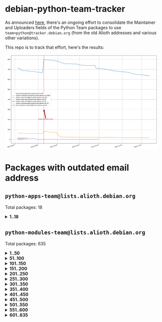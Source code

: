 # debian-python-team-tracker



As announced [here](https://lists.debian.org/debian-python/2021/08/msg00006.html), there's an ongoing effort to consolidate the Maintainer and Uploaders fields of the Python Team packages to use `team+python@tracker.debian.org` (from the old Alioth addresses and various other variations).



This repo is to track that effort, here's the results:



![Python team emails](images/python_team_emails.svg)


# Packages with outdated email address

## `python-apps-team@lists.alioth.debian.org`
Total packages: 18
<details>
<summary><b>1..18</b></summary>


| # | Package | Version |
| --- | --- | --- |
| 1 | [ctop](https://tracker.debian.org/ctop) | 1.0.0-2.1 |
| 2 | [cython](https://tracker.debian.org/cython) | 0.29.14-1 |
| 3 | [db2twitter](https://tracker.debian.org/db2twitter) | 0.6-1.1 |
| 4 | [dodgy](https://tracker.debian.org/dodgy) | 0.1.9-3 |
| 5 | [etm](https://tracker.debian.org/etm) | 3.2.30-1.1 |
| 6 | [firmware-microbit-micropython](https://tracker.debian.org/firmware-microbit-micropython) | 1.0.1-2 |
| 7 | [freealchemist](https://tracker.debian.org/freealchemist) | 0.5-1.1 |
| 8 | [kanboard-cli](https://tracker.debian.org/kanboard-cli) | 0.0.2-1.1 |
| 9 | [lightyears](https://tracker.debian.org/lightyears) | 1.4-2 |
| 10 | [muttdown](https://tracker.debian.org/muttdown) | 0.3.4-1 |
| 11 | [pelican](https://tracker.debian.org/pelican) | 4.0.1+dfsg-1.1 |
| 12 | [pipenv](https://tracker.debian.org/pipenv) | 11.9.0-1.1 |
| 13 | [prospector](https://tracker.debian.org/prospector) | 1.1.7-2 |
| 14 | [pybik](https://tracker.debian.org/pybik) | 3.0-3.1 |
| 15 | [retweet](https://tracker.debian.org/retweet) | 0.10-1.1 |
| 16 | [sen](https://tracker.debian.org/sen) | 0.6.1-0.1 |
| 17 | [sinntp](https://tracker.debian.org/sinntp) | 1.6-1.2 |
| 18 | [smem](https://tracker.debian.org/smem) | 1.5-1.1 |
</details>

## `python-modules-team@lists.alioth.debian.org`
Total packages: 635
<details>
<summary><b>1..50</b></summary>


| # | Package | Version |
| --- | --- | --- |
| 1 | [anorack](https://tracker.debian.org/anorack) | 0.2.7-1 |
| 2 | [anosql](https://tracker.debian.org/anosql) | 1.0.1-1 |
| 3 | [appdirs](https://tracker.debian.org/appdirs) | 1.4.4-1 |
| 4 | [asn1crypto](https://tracker.debian.org/asn1crypto) | 1.4.0-1 |
| 5 | [astral](https://tracker.debian.org/astral) | 1.6.1-2 |
| 6 | [authres](https://tracker.debian.org/authres) | 1.2.0-2 |
| 7 | [automat](https://tracker.debian.org/automat) | 20.2.0-1 |
| 8 | [azure-cosmos-table-python](https://tracker.debian.org/azure-cosmos-table-python) | 1.0.5+git20191025-5 |
| 9 | [bdist-nsi](https://tracker.debian.org/bdist-nsi) | 0.1.5-2 |
| 10 | [behave](https://tracker.debian.org/behave) | 1.2.6-3 |
| 11 | [bernhard](https://tracker.debian.org/bernhard) | 0.2.6-2 |
| 12 | [betamax](https://tracker.debian.org/betamax) | 0.8.1-2 |
| 13 | [bibtexparser](https://tracker.debian.org/bibtexparser) | 1.1.0+ds-3 |
| 14 | [binaryornot](https://tracker.debian.org/binaryornot) | 0.4.4+dfsg-4 |
| 15 | [bitstruct](https://tracker.debian.org/bitstruct) | 8.9.0-1 |
| 16 | [case](https://tracker.debian.org/case) | 1.5.3+dfsg-3 |
| 17 | [celery-batches](https://tracker.debian.org/celery-batches) | 0.2-2 |
| 18 | [celery-haystack](https://tracker.debian.org/celery-haystack) | 0.10-4 |
| 19 | [cerealizer](https://tracker.debian.org/cerealizer) | 0.8.1-3 |
| 20 | [chardet](https://tracker.debian.org/chardet) | 4.0.0-1 |
| 21 | [chargebee-python](https://tracker.debian.org/chargebee-python) | 1.6.6-1 |
| 22 | [chargebee2-python](https://tracker.debian.org/chargebee2-python) | 2.7.3-1 |
| 23 | [circuits](https://tracker.debian.org/circuits) | 3.1.0+ds1-2 |
| 24 | [codicefiscale](https://tracker.debian.org/codicefiscale) | 0.9+ds0-2 |
| 25 | [colorclass](https://tracker.debian.org/colorclass) | 2.2.0-2.1 |
| 26 | [colorspacious](https://tracker.debian.org/colorspacious) | 1.1.2-2 |
| 27 | [commonmark](https://tracker.debian.org/commonmark) | 0.9.1-3 |
| 28 | [constantly](https://tracker.debian.org/constantly) | 15.1.0-2 |
| 29 | [contextlib2](https://tracker.debian.org/contextlib2) | 0.6.0.post1-1 |
| 30 | [cookiecutter](https://tracker.debian.org/cookiecutter) | 1.7.3-1 |
| 31 | [coreapi](https://tracker.debian.org/coreapi) | 2.3.3-4 |
| 32 | [coreschema](https://tracker.debian.org/coreschema) | 0.0.4-3 |
| 33 | [cov-core](https://tracker.debian.org/cov-core) | 1.15.0-3 |
| 34 | [cppy](https://tracker.debian.org/cppy) | 1.1.0-2 |
| 35 | [cram](https://tracker.debian.org/cram) | 0.7-4 |
| 36 | [cssutils](https://tracker.debian.org/cssutils) | 1.0.2-3 |
| 37 | [d2to1](https://tracker.debian.org/d2to1) | 0.2.12-2 |
| 38 | [deap](https://tracker.debian.org/deap) | 1.3.1-2 |
| 39 | [debiancontributors](https://tracker.debian.org/debiancontributors) | 0.7.8-2 |
| 40 | [devpi-common](https://tracker.debian.org/devpi-common) | 3.2.2-1.1 |
| 41 | [django-ajax-selects](https://tracker.debian.org/django-ajax-selects) | 1.7.0-3 |
| 42 | [django-anymail](https://tracker.debian.org/django-anymail) | 7.1.0-1 |
| 43 | [django-bitfield](https://tracker.debian.org/django-bitfield) | 1.9.6-2 |
| 44 | [django-dirtyfields](https://tracker.debian.org/django-dirtyfields) | 1.3.1-2 |
| 45 | [django-downloadview](https://tracker.debian.org/django-downloadview) | 2.1.1-1 |
| 46 | [django-environ](https://tracker.debian.org/django-environ) | 0.4.4-2 |
| 47 | [django-filter](https://tracker.debian.org/django-filter) | 2.4.0-1 |
| 48 | [django-hvad](https://tracker.debian.org/django-hvad) | 1.8.0-1.1 |
| 49 | [django-impersonate](https://tracker.debian.org/django-impersonate) | 1.5-1 |
| 50 | [django-js-reverse](https://tracker.debian.org/django-js-reverse) | 0.7.3-1.1 |
</details>
<details>
<summary><b>51..100</b></summary>

| # | Package | Version |
| --- | --- | --- |
| 51 | [django-macaddress](https://tracker.debian.org/django-macaddress) | 1.5.0-2 |
| 52 | [django-markupfield](https://tracker.debian.org/django-markupfield) | 2.0.0-1 |
| 53 | [django-memoize](https://tracker.debian.org/django-memoize) | 2.2.0+dfsg-1 |
| 54 | [django-nose](https://tracker.debian.org/django-nose) | 1.4.6-2.1 |
| 55 | [django-notification](https://tracker.debian.org/django-notification) | 1.2.0-3 |
| 56 | [django-organizations](https://tracker.debian.org/django-organizations) | 1.1.2-1 |
| 57 | [django-pagination](https://tracker.debian.org/django-pagination) | 1.0.7-4 |
| 58 | [django-paintstore](https://tracker.debian.org/django-paintstore) | 0.2-4 |
| 59 | [django-picklefield](https://tracker.debian.org/django-picklefield) | 3.0.1-1 |
| 60 | [django-pipeline](https://tracker.debian.org/django-pipeline) | 1.6.14-3 |
| 61 | [django-q](https://tracker.debian.org/django-q) | 1.2.1-1 |
| 62 | [django-recurrence](https://tracker.debian.org/django-recurrence) | 1.10.3-1 |
| 63 | [django-redis-sessions](https://tracker.debian.org/django-redis-sessions) | 0.6.1-2 |
| 64 | [django-simple-redis-admin](https://tracker.debian.org/django-simple-redis-admin) | 1.4.0-2 |
| 65 | [django-stronghold](https://tracker.debian.org/django-stronghold) | 0.3.0+debian-2 |
| 66 | [django-webpack-loader](https://tracker.debian.org/django-webpack-loader) | 0.6.0-2 |
| 67 | [django-websocket-redis](https://tracker.debian.org/django-websocket-redis) | 0.4.7-2 |
| 68 | [django-wkhtmltopdf](https://tracker.debian.org/django-wkhtmltopdf) | 3.3.0-1 |
| 69 | [django-xmlrpc](https://tracker.debian.org/django-xmlrpc) | 0.1.8-2 |
| 70 | [djangorestframework-api-key](https://tracker.debian.org/djangorestframework-api-key) | 2.0.0-2 |
| 71 | [dkimpy](https://tracker.debian.org/dkimpy) | 1.0.5-1 |
| 72 | [dnsdiag](https://tracker.debian.org/dnsdiag) | 1.7.0-1 |
| 73 | [dockerpty](https://tracker.debian.org/dockerpty) | 0.4.1-2 |
| 74 | [dominate](https://tracker.debian.org/dominate) | 2.3.1-2 |
| 75 | [doublex](https://tracker.debian.org/doublex) | 1.9.2-1 |
| 76 | [drf-generators](https://tracker.debian.org/drf-generators) | 0.5.0-1 |
| 77 | [elasticsearch-curator](https://tracker.debian.org/elasticsearch-curator) | 5.8.1-1 |
| 78 | [entrypoints](https://tracker.debian.org/entrypoints) | 0.3-3 |
| 79 | [enum34](https://tracker.debian.org/enum34) | 1.1.6-4 |
| 80 | [enzyme](https://tracker.debian.org/enzyme) | 0.4.1-2 |
| 81 | [exam](https://tracker.debian.org/exam) | 0.10.5-3 |
| 82 | [factory-boy](https://tracker.debian.org/factory-boy) | 2.11.1-3 |
| 83 | [faker](https://tracker.debian.org/faker) | 0.9.3-0.1 |
| 84 | [fakesleep](https://tracker.debian.org/fakesleep) | 0.1-2 |
| 85 | [fastchunking](https://tracker.debian.org/fastchunking) | 0.0.3-2 |
| 86 | [feedgenerator](https://tracker.debian.org/feedgenerator) | 1.9-2 |
| 87 | [flake8-polyfill](https://tracker.debian.org/flake8-polyfill) | 1.0.2-2 |
| 88 | [flask-api](https://tracker.debian.org/flask-api) | 1.1+dfsg-1.1 |
| 89 | [flask-assets](https://tracker.debian.org/flask-assets) | 2.0-1 |
| 90 | [flask-babelex](https://tracker.debian.org/flask-babelex) | 0.9.4-1 |
| 91 | [flask-bcrypt](https://tracker.debian.org/flask-bcrypt) | 0.7.1-2 |
| 92 | [flask-compress](https://tracker.debian.org/flask-compress) | 1.4.0-3 |
| 93 | [flask-gravatar](https://tracker.debian.org/flask-gravatar) | 0.4.2-2 |
| 94 | [flask-htmlmin](https://tracker.debian.org/flask-htmlmin) | 1.3.2-2 |
| 95 | [flask-ldapconn](https://tracker.debian.org/flask-ldapconn) | 0.7.2-1.1 |
| 96 | [flask-limiter](https://tracker.debian.org/flask-limiter) | 1.0.1-2 |
| 97 | [flask-login](https://tracker.debian.org/flask-login) | 0.5.0-1 |
| 98 | [flask-mail](https://tracker.debian.org/flask-mail) | 0.9.1+dfsg1-1.1 |
| 99 | [flask-mongoengine](https://tracker.debian.org/flask-mongoengine) | 0.9.3-4 |
| 100 | [flask-multistatic](https://tracker.debian.org/flask-multistatic) | 1.0-2 |
</details>
<details>
<summary><b>101..150</b></summary>

| # | Package | Version |
| --- | --- | --- |
| 101 | [flask-paranoid](https://tracker.debian.org/flask-paranoid) | 0.2.0-3.1 |
| 102 | [flask-script](https://tracker.debian.org/flask-script) | 2.0.6-2 |
| 103 | [flask-silk](https://tracker.debian.org/flask-silk) | 0.2-18 |
| 104 | [flask-wtf](https://tracker.debian.org/flask-wtf) | 0.14.3-1 |
| 105 | [flufl.bounce](https://tracker.debian.org/flufl.bounce) | 3.0.1-1 |
| 106 | [flufl.enum](https://tracker.debian.org/flufl.enum) | 4.1.1-3 |
| 107 | [flufl.i18n](https://tracker.debian.org/flufl.i18n) | 3.0.1-1 |
| 108 | [flufl.lock](https://tracker.debian.org/flufl.lock) | 5.0.1-1 |
| 109 | [flufl.password](https://tracker.debian.org/flufl.password) | 1.3-3 |
| 110 | [flufl.testing](https://tracker.debian.org/flufl.testing) | 0.7-2 |
| 111 | [gerritlib](https://tracker.debian.org/gerritlib) | 0.8.0-2 |
| 112 | [gmplot](https://tracker.debian.org/gmplot) | 1.2.0-2 |
| 113 | [gtextfsm](https://tracker.debian.org/gtextfsm) | 1.1.0-2 |
| 114 | [gtts](https://tracker.debian.org/gtts) | 2.0.3-1 |
| 115 | [gtts-token](https://tracker.debian.org/gtts-token) | 1.1.3-1 |
| 116 | [guzzle-sphinx-theme](https://tracker.debian.org/guzzle-sphinx-theme) | 0.7.11-5 |
| 117 | [hachoir](https://tracker.debian.org/hachoir) | 3.1.0+dfsg-3 |
| 118 | [haproxy-log-analysis](https://tracker.debian.org/haproxy-log-analysis) | 2.0~b0-2 |
| 119 | [heapdict](https://tracker.debian.org/heapdict) | 1.0.1-1 |
| 120 | [hiro](https://tracker.debian.org/hiro) | 0.5-2 |
| 121 | [httpx](https://tracker.debian.org/httpx) | 0.16.1-1 |
| 122 | [hypothesis-auto](https://tracker.debian.org/hypothesis-auto) | 1.1.4-2 |
| 123 | [importmagic](https://tracker.debian.org/importmagic) | 0.1.7-2 |
| 124 | [inflection](https://tracker.debian.org/inflection) | 0.3.1-2 |
| 125 | [isodate](https://tracker.debian.org/isodate) | 0.6.0-2 |
| 126 | [itypes](https://tracker.debian.org/itypes) | 1.1.0-4 |
| 127 | [jaraco.itertools](https://tracker.debian.org/jaraco.itertools) | 2.0.1-4 |
| 128 | [javaproperties](https://tracker.debian.org/javaproperties) | 0.7.0-1 |
| 129 | [jinja2-time](https://tracker.debian.org/jinja2-time) | 0.2.0-2 |
| 130 | [jpylyzer](https://tracker.debian.org/jpylyzer) | 2.0.0-3 |
| 131 | [json-tricks](https://tracker.debian.org/json-tricks) | 3.11.0-2 |
| 132 | [jsonhyperschema-codec](https://tracker.debian.org/jsonhyperschema-codec) | 1.0.3-2 |
| 133 | [junos-eznc](https://tracker.debian.org/junos-eznc) | 2.1.7-3 |
| 134 | [jupyter-sphinx-theme](https://tracker.debian.org/jupyter-sphinx-theme) | 0.0.6+ds1-10 |
| 135 | [kitchen](https://tracker.debian.org/kitchen) | 1.2.6-2 |
| 136 | [kivy](https://tracker.debian.org/kivy) | 1.11.0-2 |
| 137 | [lazr.delegates](https://tracker.debian.org/lazr.delegates) | 2.0.3-2 |
| 138 | [lazr.smtptest](https://tracker.debian.org/lazr.smtptest) | 2.0.3-2 |
| 139 | [lexicon](https://tracker.debian.org/lexicon) | 3.3.17-1 |
| 140 | [libthumbor](https://tracker.debian.org/libthumbor) | 1.3.3-2 |
| 141 | [logilab-constraint](https://tracker.debian.org/logilab-constraint) | 0.6.0-2 |
| 142 | [mako](https://tracker.debian.org/mako) | 1.1.3+ds1-2 |
| 143 | [manuel](https://tracker.debian.org/manuel) | 1.10.1-2 |
| 144 | [markupsafe](https://tracker.debian.org/markupsafe) | 1.1.1-1 |
| 145 | [mercurial-extension-utils](https://tracker.debian.org/mercurial-extension-utils) | 1.5.1-1 |
| 146 | [mercurial-extension-utils](https://tracker.debian.org/mercurial-extension-utils) | 1.5.1-3 |
| 147 | [mercurial-keyring](https://tracker.debian.org/mercurial-keyring) | 1.3.1-3 |
| 148 | [microsoft-authentication-extensions-for-python](https://tracker.debian.org/microsoft-authentication-extensions-for-python) | 0.3.0-1 |
| 149 | [milksnake](https://tracker.debian.org/milksnake) | 0.1.5-1 |
| 150 | [mimerender](https://tracker.debian.org/mimerender) | 0.6.0-2 |
</details>
<details>
<summary><b>151..200</b></summary>

| # | Package | Version |
| --- | --- | --- |
| 151 | [mmllib](https://tracker.debian.org/mmllib) | 0.3.0.post1-2 |
| 152 | [mockldap](https://tracker.debian.org/mockldap) | 0.3.0-4 |
| 153 | [modernize](https://tracker.debian.org/modernize) | 0.7-2 |
| 154 | [moksha.common](https://tracker.debian.org/moksha.common) | 1.2.5-4 |
| 155 | [mrtparse](https://tracker.debian.org/mrtparse) | 1.6-2 |
| 156 | [musicbrainzngs](https://tracker.debian.org/musicbrainzngs) | 0.7.1-2 |
| 157 | [mutagen](https://tracker.debian.org/mutagen) | 1.45.1-2 |
| 158 | [mwic](https://tracker.debian.org/mwic) | 0.7.8-1 |
| 159 | [mysql-connector-python](https://tracker.debian.org/mysql-connector-python) | 8.0.15-2 |
| 160 | [nb2plots](https://tracker.debian.org/nb2plots) | 0.6-2 |
| 161 | [netmiko](https://tracker.debian.org/netmiko) | 2.4.2-1 |
| 162 | [networkx](https://tracker.debian.org/networkx) | 2.5+ds-2 |
| 163 | [nose](https://tracker.debian.org/nose) | 1.3.7-6 |
| 164 | [nose2](https://tracker.debian.org/nose2) | 0.9.2-1 |
| 165 | [nose2-cov](https://tracker.debian.org/nose2-cov) | 1.0a4-3 |
| 166 | [ntplib](https://tracker.debian.org/ntplib) | 0.3.3-2 |
| 167 | [numpy-stl](https://tracker.debian.org/numpy-stl) | 2.9.0-1 |
| 168 | [numpydoc](https://tracker.debian.org/numpydoc) | 1.1.0-3 |
| 169 | [obsub](https://tracker.debian.org/obsub) | 0.2-4 |
| 170 | [okasha](https://tracker.debian.org/okasha) | 0.2.4-4 |
| 171 | [overpass](https://tracker.debian.org/overpass) | 0.7-1 |
| 172 | [pastescript](https://tracker.debian.org/pastescript) | 2.0.2-4 |
| 173 | [pcapy](https://tracker.debian.org/pcapy) | 0.11.4-2 |
| 174 | [pdfkit](https://tracker.debian.org/pdfkit) | 0.6.1-2 |
| 175 | [pep8](https://tracker.debian.org/pep8) | 1.7.1-9 |
| 176 | [pep8-naming](https://tracker.debian.org/pep8-naming) | 0.10.0-1 |
| 177 | [pg8000](https://tracker.debian.org/pg8000) | 1.10.6-2 |
| 178 | [pidcat](https://tracker.debian.org/pidcat) | 2.1.0-4 |
| 179 | [pilkit](https://tracker.debian.org/pilkit) | 2.0-3 |
| 180 | [plastex](https://tracker.debian.org/plastex) | 2.1-2 |
| 181 | [ply](https://tracker.debian.org/ply) | 3.11-4 |
| 182 | [portio](https://tracker.debian.org/portio) | 0.5-4 |
| 183 | [postgresfixture](https://tracker.debian.org/postgresfixture) | 0.4.2-1 |
| 184 | [power](https://tracker.debian.org/power) | 1.4+dfsg-4 |
| 185 | [pprintpp](https://tracker.debian.org/pprintpp) | 0.4.0-2 |
| 186 | [preggy](https://tracker.debian.org/preggy) | 1.4.4-1 |
| 187 | [prettytable](https://tracker.debian.org/prettytable) | 0.7.2-5 |
| 188 | [proxmoxer](https://tracker.debian.org/proxmoxer) | 1.0.3-2 |
| 189 | [ptable](https://tracker.debian.org/ptable) | 0.9.2-2 |
| 190 | [py-macaroon-bakery](https://tracker.debian.org/py-macaroon-bakery) | 1.3.1-1 |
| 191 | [py-radix](https://tracker.debian.org/py-radix) | 0.10.0-3 |
| 192 | [py3dns](https://tracker.debian.org/py3dns) | 3.2.1-1 |
| 193 | [pyasn1](https://tracker.debian.org/pyasn1) | 0.4.8-1 |
| 194 | [pybindgen](https://tracker.debian.org/pybindgen) | 0.20.0+dfsg1-2 |
| 195 | [pycairo](https://tracker.debian.org/pycairo) | 1.16.2-3 |
| 196 | [pycairo](https://tracker.debian.org/pycairo) | 1.16.2-4 |
| 197 | [pycallgraph](https://tracker.debian.org/pycallgraph) | 1.1.3-1.2 |
| 198 | [pycifrw](https://tracker.debian.org/pycifrw) | 4.4-2 |
| 199 | [pyclamd](https://tracker.debian.org/pyclamd) | 0.4.0-2 |
| 200 | [pycodestyle](https://tracker.debian.org/pycodestyle) | 2.6.0-1 |
</details>
<details>
<summary><b>201..250</b></summary>

| # | Package | Version |
| --- | --- | --- |
| 201 | [pycparser](https://tracker.debian.org/pycparser) | 2.20-3 |
| 202 | [pycxx](https://tracker.debian.org/pycxx) | 7.1.4-0.2 |
| 203 | [pydbus](https://tracker.debian.org/pydbus) | 0.6.0-4 |
| 204 | [pydenticon](https://tracker.debian.org/pydenticon) | 0.3.1-2 |
| 205 | [pydispatcher](https://tracker.debian.org/pydispatcher) | 2.0.5-2 |
| 206 | [pydle](https://tracker.debian.org/pydle) | 0.9.4-2 |
| 207 | [pyeapi](https://tracker.debian.org/pyeapi) | 0.8.1-2 |
| 208 | [pyee](https://tracker.debian.org/pyee) | 7.0.2-1 |
| 209 | [pyenchant](https://tracker.debian.org/pyenchant) | 3.2.0-1 |
| 210 | [pyfg](https://tracker.debian.org/pyfg) | 0.50-2 |
| 211 | [pyfiglet](https://tracker.debian.org/pyfiglet) | 0.8.0+dfsg-1 |
| 212 | [pyfribidi](https://tracker.debian.org/pyfribidi) | 0.12.0+repack-7 |
| 213 | [pygame](https://tracker.debian.org/pygame) | 1.9.6+dfsg-2 |
| 214 | [pygeoif](https://tracker.debian.org/pygeoif) | 0.7-2 |
| 215 | [pygments](https://tracker.debian.org/pygments) | 2.3.1+dfsg-3 |
| 216 | [pygtail](https://tracker.debian.org/pygtail) | 0.6.1-2 |
| 217 | [pygtkspellcheck](https://tracker.debian.org/pygtkspellcheck) | 4.0.5-2 |
| 218 | [pyhamcrest](https://tracker.debian.org/pyhamcrest) | 1.9.0-3 |
| 219 | [pyinotify](https://tracker.debian.org/pyinotify) | 0.9.6-1.3 |
| 220 | [pyiosxr](https://tracker.debian.org/pyiosxr) | 0.52-1.1 |
| 221 | [pyjavaproperties](https://tracker.debian.org/pyjavaproperties) | 0.7-2 |
| 222 | [pyjokes](https://tracker.debian.org/pyjokes) | 0.5.0-3 |
| 223 | [pykcs11](https://tracker.debian.org/pykcs11) | 1.5.10-1 |
| 224 | [pylama](https://tracker.debian.org/pylama) | 7.4.3-3 |
| 225 | [pylibmc](https://tracker.debian.org/pylibmc) | 1.5.2-3 |
| 226 | [pylint-celery](https://tracker.debian.org/pylint-celery) | 0.3-5 |
| 227 | [pylint-common](https://tracker.debian.org/pylint-common) | 0.2.5-4 |
| 228 | [pylint-django](https://tracker.debian.org/pylint-django) | 2.0.13-1 |
| 229 | [pylint-flask](https://tracker.debian.org/pylint-flask) | 0.5-4 |
| 230 | [pylint-plugin-utils](https://tracker.debian.org/pylint-plugin-utils) | 0.6-1 |
| 231 | [pymacs](https://tracker.debian.org/pymacs) | 0.25-3 |
| 232 | [pymilter](https://tracker.debian.org/pymilter) | 1.0.4-2 |
| 233 | [pymodbus](https://tracker.debian.org/pymodbus) | 2.1.0+dfsg-2 |
| 234 | [pymssql](https://tracker.debian.org/pymssql) | 2.1.4+dfsg-3 |
| 235 | [pynag](https://tracker.debian.org/pynag) | 1.1.2+dfsg-2 |
| 236 | [pynliner](https://tracker.debian.org/pynliner) | 0.8.0-2 |
| 237 | [pyopengl](https://tracker.debian.org/pyopengl) | 3.1.5+dfsg-1 |
| 238 | [pyparsing](https://tracker.debian.org/pyparsing) | 2.4.7-1 |
| 239 | [pyphen](https://tracker.debian.org/pyphen) | 0.9.5-3 |
| 240 | [pyprind](https://tracker.debian.org/pyprind) | 2.11.2-2 |
| 241 | [pyquery](https://tracker.debian.org/pyquery) | 1.2.9-4 |
| 242 | [pyrad](https://tracker.debian.org/pyrad) | 2.1-2 |
| 243 | [pyrsistent](https://tracker.debian.org/pyrsistent) | 0.15.5-1 |
| 244 | [pysimplesoap](https://tracker.debian.org/pysimplesoap) | 1.16.2-3 |
| 245 | [pysmi](https://tracker.debian.org/pysmi) | 0.3.2-2 |
| 246 | [pysodium](https://tracker.debian.org/pysodium) | 0.7.0-2 |
| 247 | [pyspf](https://tracker.debian.org/pyspf) | 2.0.14-2 |
| 248 | [pysrt](https://tracker.debian.org/pysrt) | 1.0.1-2 |
| 249 | [pyssim](https://tracker.debian.org/pyssim) | 0.2-2 |
| 250 | [pytaglib](https://tracker.debian.org/pytaglib) | 0.3.6+dfsg-2 |
</details>
<details>
<summary><b>251..300</b></summary>

| # | Package | Version |
| --- | --- | --- |
| 251 | [pytds](https://tracker.debian.org/pytds) | 1.10.0-1 |
| 252 | [pytest-arraydiff](https://tracker.debian.org/pytest-arraydiff) | 0.3-1 |
| 253 | [pytest-bdd](https://tracker.debian.org/pytest-bdd) | 3.2.1-1 |
| 254 | [pytest-cookies](https://tracker.debian.org/pytest-cookies) | 0.4.0-1 |
| 255 | [pytest-django](https://tracker.debian.org/pytest-django) | 3.5.1-1 |
| 256 | [pytest-expect](https://tracker.debian.org/pytest-expect) | 1.1.0-2 |
| 257 | [pytest-forked](https://tracker.debian.org/pytest-forked) | 1.3.0-1 |
| 258 | [pytest-httpbin](https://tracker.debian.org/pytest-httpbin) | 1.0.0-2 |
| 259 | [pytest-instafail](https://tracker.debian.org/pytest-instafail) | 0.4.2-1 |
| 260 | [pytest-remotedata](https://tracker.debian.org/pytest-remotedata) | 0.3.2-1 |
| 261 | [pytest-runner](https://tracker.debian.org/pytest-runner) | 2.11.1-1.2 |
| 262 | [pytest-sugar](https://tracker.debian.org/pytest-sugar) | 0.9.4-1 |
| 263 | [pytest-tornado](https://tracker.debian.org/pytest-tornado) | 0.8.1-1 |
| 264 | [pytest-vcr](https://tracker.debian.org/pytest-vcr) | 1.0.2-2 |
| 265 | [python-activipy](https://tracker.debian.org/python-activipy) | 0.1-7 |
| 266 | [python-adal](https://tracker.debian.org/python-adal) | 1.2.2-1 |
| 267 | [python-agate-excel](https://tracker.debian.org/python-agate-excel) | 0.2.3-1 |
| 268 | [python-aiohttp-security](https://tracker.debian.org/python-aiohttp-security) | 0.4.0-2 |
| 269 | [python-aiohttp-session](https://tracker.debian.org/python-aiohttp-session) | 2.9.0-2 |
| 270 | [python-aioinflux](https://tracker.debian.org/python-aioinflux) | 0.9.0-2 |
| 271 | [python-aiomeasures](https://tracker.debian.org/python-aiomeasures) | 0.5.14-3 |
| 272 | [python-amqplib](https://tracker.debian.org/python-amqplib) | 1.0.2-2 |
| 273 | [python-apptools](https://tracker.debian.org/python-apptools) | 4.5.0-1.1 |
| 274 | [python-aptly](https://tracker.debian.org/python-aptly) | 0.12.10-2 |
| 275 | [python-args](https://tracker.debian.org/python-args) | 0.1.0-3 |
| 276 | [python-arpy](https://tracker.debian.org/python-arpy) | 1.1.1-4 |
| 277 | [python-astor](https://tracker.debian.org/python-astor) | 0.8.1-1 |
| 278 | [python-async-timeout](https://tracker.debian.org/python-async-timeout) | 3.0.1-1.1 |
| 279 | [python-base58](https://tracker.debian.org/python-base58) | 1.0.3-1.1 |
| 280 | [python-bcdoc](https://tracker.debian.org/python-bcdoc) | 0.16.0-2 |
| 281 | [python-bioblend](https://tracker.debian.org/python-bioblend) | 0.7.0-3 |
| 282 | [python-bitbucket-api](https://tracker.debian.org/python-bitbucket-api) | 0.5.0-3 |
| 283 | [python-box](https://tracker.debian.org/python-box) | 3.4.6-2 |
| 284 | [python-btrees](https://tracker.debian.org/python-btrees) | 4.3.1-2 |
| 285 | [python-cachecontrol](https://tracker.debian.org/python-cachecontrol) | 0.12.6-1 |
| 286 | [python-can](https://tracker.debian.org/python-can) | 3.3.2.final~github-2 |
| 287 | [python-cement](https://tracker.debian.org/python-cement) | 2.10.0-2 |
| 288 | [python-cerberus](https://tracker.debian.org/python-cerberus) | 1.3.2-1 |
| 289 | [python-click-log](https://tracker.debian.org/python-click-log) | 0.2.1-2 |
| 290 | [python-click-threading](https://tracker.debian.org/python-click-threading) | 0.4.4-2 |
| 291 | [python-clint](https://tracker.debian.org/python-clint) | 0.5.1-3 |
| 292 | [python-cluster](https://tracker.debian.org/python-cluster) | 1.3.3-3 |
| 293 | [python-cmarkgfm](https://tracker.debian.org/python-cmarkgfm) | 0.4.2-1 |
| 294 | [python-coloredlogs](https://tracker.debian.org/python-coloredlogs) | 7.3-2 |
| 295 | [python-colour](https://tracker.debian.org/python-colour) | 0.1.5-2 |
| 296 | [python-commentjson](https://tracker.debian.org/python-commentjson) | 0.8.3-2 |
| 297 | [python-consul](https://tracker.debian.org/python-consul) | 0.7.1-1.1 |
| 298 | [python-cookies](https://tracker.debian.org/python-cookies) | 2.2.1-3 |
| 299 | [python-cpuinfo](https://tracker.debian.org/python-cpuinfo) | 5.0.0-2 |
| 300 | [python-crcmod](https://tracker.debian.org/python-crcmod) | 1.7+dfsg-2 |
</details>
<details>
<summary><b>301..350</b></summary>

| # | Package | Version |
| --- | --- | --- |
| 301 | [python-cs](https://tracker.debian.org/python-cs) | 2.7.1-1 |
| 302 | [python-cssselect2](https://tracker.debian.org/python-cssselect2) | 0.3.0-1 |
| 303 | [python-dbfread](https://tracker.debian.org/python-dbfread) | 2.0.7-3 |
| 304 | [python-decorator](https://tracker.debian.org/python-decorator) | 4.4.2-2 |
| 305 | [python-demjson](https://tracker.debian.org/python-demjson) | 2.2.4-5 |
| 306 | [python-diaspy](https://tracker.debian.org/python-diaspy) | 0.6.0-2 |
| 307 | [python-dict2xml](https://tracker.debian.org/python-dict2xml) | 1.7.0-1 |
| 308 | [python-dictobj](https://tracker.debian.org/python-dictobj) | 0.4-4 |
| 309 | [python-distro](https://tracker.debian.org/python-distro) | 1.5.0-1 |
| 310 | [python-distutils-extra](https://tracker.debian.org/python-distutils-extra) | 2.45 |
| 311 | [python-django-casclient](https://tracker.debian.org/python-django-casclient) | 1.5.3-1 |
| 312 | [python-django-dbconn-retry](https://tracker.debian.org/python-django-dbconn-retry) | 0.1.5-1.1 |
| 313 | [python-django-etcd-settings](https://tracker.debian.org/python-django-etcd-settings) | 0.1.13+dfsg-3 |
| 314 | [python-django-gravatar2](https://tracker.debian.org/python-django-gravatar2) | 1.4.4-2 |
| 315 | [python-django-jsonfield](https://tracker.debian.org/python-django-jsonfield) | 1.4.0-2 |
| 316 | [python-django-push-notifications](https://tracker.debian.org/python-django-push-notifications) | 1.4.1-1 |
| 317 | [python-django-simple-history](https://tracker.debian.org/python-django-simple-history) | 2.7.0-1.1 |
| 318 | [python-django-split-settings](https://tracker.debian.org/python-django-split-settings) | 0.3.0-2 |
| 319 | [python-dnslib](https://tracker.debian.org/python-dnslib) | 0.9.14-1 |
| 320 | [python-docutils](https://tracker.debian.org/python-docutils) | 0.16+dfsg-2 |
| 321 | [python-doubleratchet](https://tracker.debian.org/python-doubleratchet) | 0.6.0-2 |
| 322 | [python-dpkt](https://tracker.debian.org/python-dpkt) | 1.9.2-2 |
| 323 | [python-easywebdav](https://tracker.debian.org/python-easywebdav) | 1.2.0-8 |
| 324 | [python-enable](https://tracker.debian.org/python-enable) | 4.8.1-1 |
| 325 | [python-envisage](https://tracker.debian.org/python-envisage) | 4.9.0-2.1 |
| 326 | [python-envparse](https://tracker.debian.org/python-envparse) | 0.2.0-2 |
| 327 | [python-envs](https://tracker.debian.org/python-envs) | 1.2.6-1.1 |
| 328 | [python-epc](https://tracker.debian.org/python-epc) | 0.0.5-3 |
| 329 | [python-etcd](https://tracker.debian.org/python-etcd) | 0.4.5-2 |
| 330 | [python-ethtool](https://tracker.debian.org/python-ethtool) | 0.14-3 |
| 331 | [python-ewmh](https://tracker.debian.org/python-ewmh) | 0.1.6-2 |
| 332 | [python-exchangelib](https://tracker.debian.org/python-exchangelib) | 3.2.0-1 |
| 333 | [python-exotel](https://tracker.debian.org/python-exotel) | 0.1.5-2 |
| 334 | [python-fastimport](https://tracker.debian.org/python-fastimport) | 0.9.8-5 |
| 335 | [python-feather-format](https://tracker.debian.org/python-feather-format) | 0.3.1+dfsg1-4 |
| 336 | [python-flaky](https://tracker.debian.org/python-flaky) | 3.7.0-1 |
| 337 | [python-flask-jwt-extended](https://tracker.debian.org/python-flask-jwt-extended) | 3.24.1-2 |
| 338 | [python-flask-marshmallow](https://tracker.debian.org/python-flask-marshmallow) | 0.10.1-4 |
| 339 | [python-flask-seeder](https://tracker.debian.org/python-flask-seeder) | 0.1~a2-2 |
| 340 | [python-ftputil](https://tracker.debian.org/python-ftputil) | 3.4-3 |
| 341 | [python-genty](https://tracker.debian.org/python-genty) | 1.3.2-1 |
| 342 | [python-geoip](https://tracker.debian.org/python-geoip) | 1.3.2-3 |
| 343 | [python-geoip2](https://tracker.debian.org/python-geoip2) | 2.9.0+dfsg1-2 |
| 344 | [python-getdns](https://tracker.debian.org/python-getdns) | 1.0.0~b1-2 |
| 345 | [python-gflags](https://tracker.debian.org/python-gflags) | 1.5.1-7 |
| 346 | [python-glob2](https://tracker.debian.org/python-glob2) | 0.5-3 |
| 347 | [python-gntp](https://tracker.debian.org/python-gntp) | 1.0.3-2 |
| 348 | [python-guizero](https://tracker.debian.org/python-guizero) | 1.1.0+dfsg1-2 |
| 349 | [python-hashids](https://tracker.debian.org/python-hashids) | 1.3.1-1 |
| 350 | [python-hidapi](https://tracker.debian.org/python-hidapi) | 0.9.0.post3-2 |
</details>
<details>
<summary><b>351..400</b></summary>

| # | Package | Version |
| --- | --- | --- |
| 351 | [python-hiredis](https://tracker.debian.org/python-hiredis) | 1.0.1-1 |
| 352 | [python-hpilo](https://tracker.debian.org/python-hpilo) | 4.3-3 |
| 353 | [python-html2text](https://tracker.debian.org/python-html2text) | 2020.1.16-1 |
| 354 | [python-http-parser](https://tracker.debian.org/python-http-parser) | 0.9.0-1 |
| 355 | [python-httptools](https://tracker.debian.org/python-httptools) | 0.1.1-1 |
| 356 | [python-icalendar](https://tracker.debian.org/python-icalendar) | 4.0.3-4 |
| 357 | [python-idna](https://tracker.debian.org/python-idna) | 2.10-1 |
| 358 | [python-iniparse](https://tracker.debian.org/python-iniparse) | 0.4-3 |
| 359 | [python-ipaddr](https://tracker.debian.org/python-ipaddr) | 2.2.0-4 |
| 360 | [python-ipaddress](https://tracker.debian.org/python-ipaddress) | 1.0.23-1 |
| 361 | [python-ipfix](https://tracker.debian.org/python-ipfix) | 0.9.7-2 |
| 362 | [python-irodsclient](https://tracker.debian.org/python-irodsclient) | 0.8.1-2 |
| 363 | [python-isc-dhcp-leases](https://tracker.debian.org/python-isc-dhcp-leases) | 0.9.1-2 |
| 364 | [python-iso3166](https://tracker.debian.org/python-iso3166) | 0.8.git20170319-2 |
| 365 | [python-isoweek](https://tracker.debian.org/python-isoweek) | 1.3.3-3 |
| 366 | [python-jmespath](https://tracker.debian.org/python-jmespath) | 0.10.0-1 |
| 367 | [python-jsonrpc](https://tracker.debian.org/python-jsonrpc) | 1.13.0-1 |
| 368 | [python-junit-xml](https://tracker.debian.org/python-junit-xml) | 1.9-1 |
| 369 | [python-kanboard](https://tracker.debian.org/python-kanboard) | 1.0.1-1.1 |
| 370 | [python-keyring](https://tracker.debian.org/python-keyring) | 18.0.1-2 |
| 371 | [python-langdetect](https://tracker.debian.org/python-langdetect) | 1.0.7-4 |
| 372 | [python-ldap](https://tracker.debian.org/python-ldap) | 3.2.0-4 |
| 373 | [python-ldapdomaindump](https://tracker.debian.org/python-ldapdomaindump) | 0.9.3-1 |
| 374 | [python-libguess](https://tracker.debian.org/python-libguess) | 1.1-4 |
| 375 | [python-logfury](https://tracker.debian.org/python-logfury) | 0.1.2-4 |
| 376 | [python-lupa](https://tracker.debian.org/python-lupa) | 1.9+dfsg-1 |
| 377 | [python-mailer](https://tracker.debian.org/python-mailer) | 0.8.1-4 |
| 378 | [python-mastodon](https://tracker.debian.org/python-mastodon) | 1.5.1-1 |
| 379 | [python-mbed-host-tests](https://tracker.debian.org/python-mbed-host-tests) | 1.4.4-3 |
| 380 | [python-mbed-ls](https://tracker.debian.org/python-mbed-ls) | 1.6.2+dfsg-3 |
| 381 | [python-mccabe](https://tracker.debian.org/python-mccabe) | 0.6.1-3 |
| 382 | [python-measurement](https://tracker.debian.org/python-measurement) | 2.0.1-2 |
| 383 | [python-mechanize](https://tracker.debian.org/python-mechanize) | 1:0.4.5-2 |
| 384 | [python-meld3](https://tracker.debian.org/python-meld3) | 1.0.2-3 |
| 385 | [python-mnemonic](https://tracker.debian.org/python-mnemonic) | 0.19-1 |
| 386 | [python-model-mommy](https://tracker.debian.org/python-model-mommy) | 1.6.0-2 |
| 387 | [python-morris](https://tracker.debian.org/python-morris) | 1.2-2 |
| 388 | [python-mpegdash](https://tracker.debian.org/python-mpegdash) | 0.2.0-1 |
| 389 | [python-mpv](https://tracker.debian.org/python-mpv) | 0.5.2-1 |
| 390 | [python-msrestazure](https://tracker.debian.org/python-msrestazure) | 0.6.2-1 |
| 391 | [python-multidict](https://tracker.debian.org/python-multidict) | 5.1.0-1 |
| 392 | [python-munch](https://tracker.debian.org/python-munch) | 2.3.2-2 |
| 393 | [python-murmurhash](https://tracker.debian.org/python-murmurhash) | 1.0.2-1 |
| 394 | [python-nacl](https://tracker.debian.org/python-nacl) | 1.4.0-1 |
| 395 | [python-nine](https://tracker.debian.org/python-nine) | 1.1.0-1 |
| 396 | [python-noise](https://tracker.debian.org/python-noise) | 1.2.3-3 |
| 397 | [python-notify2](https://tracker.debian.org/python-notify2) | 0.3-4 |
| 398 | [python-ntlm-auth](https://tracker.debian.org/python-ntlm-auth) | 1.4.0-1 |
| 399 | [python-oauth](https://tracker.debian.org/python-oauth) | 1.0.1-6 |
| 400 | [python-odf](https://tracker.debian.org/python-odf) | 1.4.1-1 |
</details>
<details>
<summary><b>401..450</b></summary>

| # | Package | Version |
| --- | --- | --- |
| 401 | [python-offtrac](https://tracker.debian.org/python-offtrac) | 0.1.0-2.1 |
| 402 | [python-ofxclient](https://tracker.debian.org/python-ofxclient) | 2.0.4-2 |
| 403 | [python-opcua](https://tracker.debian.org/python-opcua) | 0.98.11-1 |
| 404 | [python-openid-cla](https://tracker.debian.org/python-openid-cla) | 1.2-2 |
| 405 | [python-openid-teams](https://tracker.debian.org/python-openid-teams) | 1.2-2 |
| 406 | [python-openidc-client](https://tracker.debian.org/python-openidc-client) | 0.6.0-1.1 |
| 407 | [python-opentimestamps](https://tracker.debian.org/python-opentimestamps) | 0.4.1-1 |
| 408 | [python-padme](https://tracker.debian.org/python-padme) | 1.1.1-3 |
| 409 | [python-pampy](https://tracker.debian.org/python-pampy) | 1.8.4-2 |
| 410 | [python-pamqp](https://tracker.debian.org/python-pamqp) | 2.3.0-2 |
| 411 | [python-parse-type](https://tracker.debian.org/python-parse-type) | 0.3.4-3 |
| 412 | [python-path-and-address](https://tracker.debian.org/python-path-and-address) | 2.0.1-2 |
| 413 | [python-pathtools](https://tracker.debian.org/python-pathtools) | 0.1.2-4 |
| 414 | [python-paypal](https://tracker.debian.org/python-paypal) | 1.2.5-3 |
| 415 | [python-peakutils](https://tracker.debian.org/python-peakutils) | 1.3.3+ds-2 |
| 416 | [python-pem](https://tracker.debian.org/python-pem) | 19.1.0-1 |
| 417 | [python-persistent](https://tracker.debian.org/python-persistent) | 4.6.4-0.2 |
| 418 | [python-pex](https://tracker.debian.org/python-pex) | 1.1.14-3.1 |
| 419 | [python-pgbouncer](https://tracker.debian.org/python-pgbouncer) | 0.0.9-3 |
| 420 | [python-pgpdump](https://tracker.debian.org/python-pgpdump) | 1.5-2 |
| 421 | [python-pgspecial](https://tracker.debian.org/python-pgspecial) | 1.11.10+dfsg1-1 |
| 422 | [python-phonenumbers](https://tracker.debian.org/python-phonenumbers) | 8.12.1-1 |
| 423 | [python-picklable-itertools](https://tracker.debian.org/python-picklable-itertools) | 0.1.1-3 |
| 424 | [python-pika](https://tracker.debian.org/python-pika) | 0.11.0-5 |
| 425 | [python-plac](https://tracker.debian.org/python-plac) | 0.9.6-1.1 |
| 426 | [python-plaster](https://tracker.debian.org/python-plaster) | 1.0-2 |
| 427 | [python-plaster-pastedeploy](https://tracker.debian.org/python-plaster-pastedeploy) | 0.5-3 |
| 428 | [python-prctl](https://tracker.debian.org/python-prctl) | 1.7-2 |
| 429 | [python-preshed](https://tracker.debian.org/python-preshed) | 3.0.2-1 |
| 430 | [python-pretend](https://tracker.debian.org/python-pretend) | 1.0.9-1 |
| 431 | [python-prettylog](https://tracker.debian.org/python-prettylog) | 0.1.0-2 |
| 432 | [python-priority](https://tracker.debian.org/python-priority) | 1.3.0-3 |
| 433 | [python-progress](https://tracker.debian.org/python-progress) | 1.5-1 |
| 434 | [python-progressbar](https://tracker.debian.org/python-progressbar) | 2.5-2 |
| 435 | [python-protego](https://tracker.debian.org/python-protego) | 0.1.16+dfsg-2 |
| 436 | [python-prov](https://tracker.debian.org/python-prov) | 1.5.2-2 |
| 437 | [python-pskc](https://tracker.debian.org/python-pskc) | 1.1-3 |
| 438 | [python-publicsuffix2](https://tracker.debian.org/python-publicsuffix2) | 2.20191221-2 |
| 439 | [python-py-zipkin](https://tracker.debian.org/python-py-zipkin) | 0.15.0-1.1 |
| 440 | [python-pyasn1-modules](https://tracker.debian.org/python-pyasn1-modules) | 0.2.1-1 |
| 441 | [python-pyface](https://tracker.debian.org/python-pyface) | 6.1.2-2 |
| 442 | [python-pyftpdlib](https://tracker.debian.org/python-pyftpdlib) | 1.5.4-2 |
| 443 | [python-pygerrit2](https://tracker.debian.org/python-pygerrit2) | 2.0.4-2 |
| 444 | [python-pygtrie](https://tracker.debian.org/python-pygtrie) | 2.2-1.1 |
| 445 | [python-pypump](https://tracker.debian.org/python-pypump) | 0.7-3 |
| 446 | [python-pysnmp4-apps](https://tracker.debian.org/python-pysnmp4-apps) | 0.3.2-2.2 |
| 447 | [python-pysnmp4-mibs](https://tracker.debian.org/python-pysnmp4-mibs) | 0.1.3-3 |
| 448 | [python-pytest-benchmark](https://tracker.debian.org/python-pytest-benchmark) | 3.2.2-2 |
| 449 | [python-pyvmomi](https://tracker.debian.org/python-pyvmomi) | 6.7.1-3 |
| 450 | [python-qtpy](https://tracker.debian.org/python-qtpy) | 1.9.0-3 |
</details>
<details>
<summary><b>451..500</b></summary>

| # | Package | Version |
| --- | --- | --- |
| 451 | [python-rarfile](https://tracker.debian.org/python-rarfile) | 3.1-1 |
| 452 | [python-ratelimiter](https://tracker.debian.org/python-ratelimiter) | 1.2.0.post0-1 |
| 453 | [python-redisearch-py](https://tracker.debian.org/python-redisearch-py) | 1.0.0-1 |
| 454 | [python-releases](https://tracker.debian.org/python-releases) | 1.6.3-1 |
| 455 | [python-repoze.lru](https://tracker.debian.org/python-repoze.lru) | 0.7-2 |
| 456 | [python-repoze.sphinx.autointerface](https://tracker.debian.org/python-repoze.sphinx.autointerface) | 0.8-0.2 |
| 457 | [python-repoze.tm2](https://tracker.debian.org/python-repoze.tm2) | 2.0-2 |
| 458 | [python-requests-cache](https://tracker.debian.org/python-requests-cache) | 0.5.2-1 |
| 459 | [python-requests-ntlm](https://tracker.debian.org/python-requests-ntlm) | 1.1.0-1.1 |
| 460 | [python-requirements-detector](https://tracker.debian.org/python-requirements-detector) | 0.6-2 |
| 461 | [python-restless](https://tracker.debian.org/python-restless) | 2.1.1-2 |
| 462 | [python-roman](https://tracker.debian.org/python-roman) | 2.0.0-4 |
| 463 | [python-rpaths](https://tracker.debian.org/python-rpaths) | 0.13-1.1 |
| 464 | [python-rply](https://tracker.debian.org/python-rply) | 0.7.7-2 |
| 465 | [python-schedutils](https://tracker.debian.org/python-schedutils) | 0.6-2.1 |
| 466 | [python-schema](https://tracker.debian.org/python-schema) | 0.6.7-3 |
| 467 | [python-schroot](https://tracker.debian.org/python-schroot) | 0.4-4 |
| 468 | [python-scp](https://tracker.debian.org/python-scp) | 0.13.0-2 |
| 469 | [python-scrapy-djangoitem](https://tracker.debian.org/python-scrapy-djangoitem) | 1.1.1-4 |
| 470 | [python-scripttest](https://tracker.debian.org/python-scripttest) | 1.3-3 |
| 471 | [python-scruffy](https://tracker.debian.org/python-scruffy) | 0.3.3-2 |
| 472 | [python-sdnotify](https://tracker.debian.org/python-sdnotify) | 0.3.1-2 |
| 473 | [python-serverfiles](https://tracker.debian.org/python-serverfiles) | 0.3.0-1 |
| 474 | [python-service-identity](https://tracker.debian.org/python-service-identity) | 18.1.0-6 |
| 475 | [python-sexpdata](https://tracker.debian.org/python-sexpdata) | 0.0.3-2 |
| 476 | [python-shade](https://tracker.debian.org/python-shade) | 1.30.0-3 |
| 477 | [python-shellescape](https://tracker.debian.org/python-shellescape) | 3.4.1-4 |
| 478 | [python-simpy](https://tracker.debian.org/python-simpy) | 2.3.1+dfsg-2 |
| 479 | [python-simpy3](https://tracker.debian.org/python-simpy3) | 3.0.11-2 |
| 480 | [python-slimmer](https://tracker.debian.org/python-slimmer) | 0.1.30-8 |
| 481 | [python-slugify](https://tracker.debian.org/python-slugify) | 4.0.0-1 |
| 482 | [python-smstrade](https://tracker.debian.org/python-smstrade) | 0.2.4-6 |
| 483 | [python-socketpool](https://tracker.debian.org/python-socketpool) | 0.5.3-5 |
| 484 | [python-sparkpost](https://tracker.debian.org/python-sparkpost) | 1.3.7-2 |
| 485 | [python-sphinx-issues](https://tracker.debian.org/python-sphinx-issues) | 1.2.0-2 |
| 486 | [python-spur](https://tracker.debian.org/python-spur) | 0.3.21-1 |
| 487 | [python-srp](https://tracker.debian.org/python-srp) | 1.0.15-1 |
| 488 | [python-statsd](https://tracker.debian.org/python-statsd) | 3.3.0-2 |
| 489 | [python-stopit](https://tracker.debian.org/python-stopit) | 1.1.2-1 |
| 490 | [python-structlog](https://tracker.debian.org/python-structlog) | 20.1.0-1 |
| 491 | [python-sunlight](https://tracker.debian.org/python-sunlight) | 1.1.5-3 |
| 492 | [python-suntime](https://tracker.debian.org/python-suntime) | 1.2.5-2 |
| 493 | [python-tblib](https://tracker.debian.org/python-tblib) | 1.7.0-1 |
| 494 | [python-tempita](https://tracker.debian.org/python-tempita) | 0.5.2-6 |
| 495 | [python-tesserocr](https://tracker.debian.org/python-tesserocr) | 2.5.0-1 |
| 496 | [python-test-server](https://tracker.debian.org/python-test-server) | 0.0.27-2 |
| 497 | [python-testing.common.database](https://tracker.debian.org/python-testing.common.database) | 2.0.0-2 |
| 498 | [python-testing.mysqld](https://tracker.debian.org/python-testing.mysqld) | 1.4.0-4 |
| 499 | [python-testing.postgresql](https://tracker.debian.org/python-testing.postgresql) | 1.3.0-2 |
| 500 | [python-textile](https://tracker.debian.org/python-textile) | 1:4.0.1-3 |
</details>
<details>
<summary><b>501..550</b></summary>

| # | Package | Version |
| --- | --- | --- |
| 501 | [python-thriftpy](https://tracker.debian.org/python-thriftpy) | 0.3.9+ds1-1 |
| 502 | [python-timeline](https://tracker.debian.org/python-timeline) | 0.0.7-2 |
| 503 | [python-tinycss](https://tracker.debian.org/python-tinycss) | 0.4-3 |
| 504 | [python-tinycss2](https://tracker.debian.org/python-tinycss2) | 1.0.2-1 |
| 505 | [python-tktreectrl](https://tracker.debian.org/python-tktreectrl) | 2.0.2-3 |
| 506 | [python-toml](https://tracker.debian.org/python-toml) | 0.10.1-1 |
| 507 | [python-tomlkit](https://tracker.debian.org/python-tomlkit) | 0.6.0-2 |
| 508 | [python-traits](https://tracker.debian.org/python-traits) | 5.2.0-2 |
| 509 | [python-traitsui](https://tracker.debian.org/python-traitsui) | 6.1.3-3 |
| 510 | [python-translationstring](https://tracker.debian.org/python-translationstring) | 1.4-1 |
| 511 | [python-trie](https://tracker.debian.org/python-trie) | 0.2+ds-2 |
| 512 | [python-twitter](https://tracker.debian.org/python-twitter) | 3.3-2 |
| 513 | [python-typeguard](https://tracker.debian.org/python-typeguard) | 2.2.2-1.1 |
| 514 | [python-tzlocal](https://tracker.debian.org/python-tzlocal) | 2.1-1 |
| 515 | [python-udatetime](https://tracker.debian.org/python-udatetime) | 0.0.16-4 |
| 516 | [python-uflash](https://tracker.debian.org/python-uflash) | 1.2.4+dfsg-4 |
| 517 | [python-unicodecsv](https://tracker.debian.org/python-unicodecsv) | 0.14.1-2 |
| 518 | [python-unidiff](https://tracker.debian.org/python-unidiff) | 0.5.5-2 |
| 519 | [python-urlobject](https://tracker.debian.org/python-urlobject) | 2.4.3-3 |
| 520 | [python-urwidtrees](https://tracker.debian.org/python-urwidtrees) | 1.0.3.dev0-1 |
| 521 | [python-utils](https://tracker.debian.org/python-utils) | 2.3.0-2 |
| 522 | [python-vagrant](https://tracker.debian.org/python-vagrant) | 0.5.15-3 |
| 523 | [python-venusian](https://tracker.debian.org/python-venusian) | 3.0.0-1 |
| 524 | [python-vobject](https://tracker.debian.org/python-vobject) | 0.9.6.1-0.2 |
| 525 | [python-webencodings](https://tracker.debian.org/python-webencodings) | 0.5.1-2 |
| 526 | [python-webob](https://tracker.debian.org/python-webob) | 1:1.8.6-1.1 |
| 527 | [python-wget](https://tracker.debian.org/python-wget) | 3.2-3 |
| 528 | [python-wheezy.template](https://tracker.debian.org/python-wheezy.template) | 0.1.167-2 |
| 529 | [python-whoosh](https://tracker.debian.org/python-whoosh) | 2.7.4+git6-g9134ad92-5 |
| 530 | [python-wither](https://tracker.debian.org/python-wither) | 1.1-2 |
| 531 | [python-wsgilog](https://tracker.debian.org/python-wsgilog) | 0.3.1-3 |
| 532 | [python-x3dh](https://tracker.debian.org/python-x3dh) | 0.5.8-2 |
| 533 | [python-xeddsa](https://tracker.debian.org/python-xeddsa) | 0.4.6-2 |
| 534 | [python-yaswfp](https://tracker.debian.org/python-yaswfp) | 0.9.3-1.1 |
| 535 | [python-zc.customdoctests](https://tracker.debian.org/python-zc.customdoctests) | 1.0.1-2 |
| 536 | [python-zipp](https://tracker.debian.org/python-zipp) | 1.0.0-3 |
| 537 | [python-zxcvbn](https://tracker.debian.org/python-zxcvbn) | 4.4.28-2 |
| 538 | [python3-proselint](https://tracker.debian.org/python3-proselint) | 0.10.2-2 |
| 539 | [pythondialog](https://tracker.debian.org/pythondialog) | 3.5.1-1 |
| 540 | [pythonmagick](https://tracker.debian.org/pythonmagick) | 0.9.19-6 |
| 541 | [pytoml](https://tracker.debian.org/pytoml) | 0.1.21-1 |
| 542 | [pyuca](https://tracker.debian.org/pyuca) | 1.2-2 |
| 543 | [pyutilib](https://tracker.debian.org/pyutilib) | 5.8.0-1 |
| 544 | [pywavelets](https://tracker.debian.org/pywavelets) | 1.1.1-1 |
| 545 | [pywinrm](https://tracker.debian.org/pywinrm) | 0.3.0-2 |
| 546 | [quark-sphinx-theme](https://tracker.debian.org/quark-sphinx-theme) | 0.5.1-2 |
| 547 | [readlike](https://tracker.debian.org/readlike) | 0.1.3-1.1 |
| 548 | [recommonmark](https://tracker.debian.org/recommonmark) | 0.6.0+ds-1 |
| 549 | [redis-py-cluster](https://tracker.debian.org/redis-py-cluster) | 2.0.0-1 |
| 550 | [reentry](https://tracker.debian.org/reentry) | 1.3.1-1 |
</details>
<details>
<summary><b>551..600</b></summary>

| # | Package | Version |
| --- | --- | --- |
| 551 | [reparser](https://tracker.debian.org/reparser) | 1.4.3-1 |
| 552 | [requests-aws](https://tracker.debian.org/requests-aws) | 0.1.5-2 |
| 553 | [restrictedpython](https://tracker.debian.org/restrictedpython) | 4.0~b3-2 |
| 554 | [ripe-atlas-cousteau](https://tracker.debian.org/ripe-atlas-cousteau) | 1.4.2-3 |
| 555 | [ripe-atlas-sagan](https://tracker.debian.org/ripe-atlas-sagan) | 1.2.2-2 |
| 556 | [robot-detection](https://tracker.debian.org/robot-detection) | 0.4.0-2 |
| 557 | [routes](https://tracker.debian.org/routes) | 2.5.1-1 |
| 558 | [sgmllib3k](https://tracker.debian.org/sgmllib3k) | 1.0.0-3 |
| 559 | [simplegeneric](https://tracker.debian.org/simplegeneric) | 0.8.1-3 |
| 560 | [singledispatch](https://tracker.debian.org/singledispatch) | 3.4.0.3-3 |
| 561 | [sireader](https://tracker.debian.org/sireader) | 1.1.1-2 |
| 562 | [sleekxmpp](https://tracker.debian.org/sleekxmpp) | 1.3.3-6 |
| 563 | [slimit](https://tracker.debian.org/slimit) | 0.8.1-4 |
| 564 | [smartypants](https://tracker.debian.org/smartypants) | 2.0.0-2 |
| 565 | [social-auth-app-django](https://tracker.debian.org/social-auth-app-django) | 3.1.0-2.1 |
| 566 | [social-auth-core](https://tracker.debian.org/social-auth-core) | 3.1.0-1.1 |
| 567 | [sorl-thumbnail](https://tracker.debian.org/sorl-thumbnail) | 12.5.0-2 |
| 568 | [sortedcollections](https://tracker.debian.org/sortedcollections) | 1.0.1-1 |
| 569 | [sortedcontainers](https://tracker.debian.org/sortedcontainers) | 2.1.0-2 |
| 570 | [sparql-wrapper-python](https://tracker.debian.org/sparql-wrapper-python) | 1.8.5-1 |
| 571 | [speaklater](https://tracker.debian.org/speaklater) | 1.3-5 |
| 572 | [sphinx](https://tracker.debian.org/sphinx) | 1.8.5-2 |
| 573 | [sphinx](https://tracker.debian.org/sphinx) | 1.8.5-3 |
| 574 | [sphinx](https://tracker.debian.org/sphinx) | 1.8.5-4 |
| 575 | [sphinx](https://tracker.debian.org/sphinx) | 1.8.5-5 |
| 576 | [sphinx](https://tracker.debian.org/sphinx) | 1.8.5-7 |
| 577 | [sphinx](https://tracker.debian.org/sphinx) | 1.8.5-9 |
| 578 | [sphinx](https://tracker.debian.org/sphinx) | 2.4.3-2 |
| 579 | [sphinx](https://tracker.debian.org/sphinx) | 2.4.3-4 |
| 580 | [sphinx](https://tracker.debian.org/sphinx) | 3.2.1-1 |
| 581 | [sphinx-autorun](https://tracker.debian.org/sphinx-autorun) | 1.1.0-3.1 |
| 582 | [sphinx-celery](https://tracker.debian.org/sphinx-celery) | 2.0.0-1 |
| 583 | [sphinx-intl](https://tracker.debian.org/sphinx-intl) | 2.0.1-2 |
| 584 | [sphinxcontrib-devhelp](https://tracker.debian.org/sphinxcontrib-devhelp) | 1.0.2-2 |
| 585 | [sphinxcontrib-doxylink](https://tracker.debian.org/sphinxcontrib-doxylink) | 1.5-1 |
| 586 | [sphinxcontrib-log-cabinet](https://tracker.debian.org/sphinxcontrib-log-cabinet) | 1.0.1-2 |
| 587 | [sphinxcontrib-qthelp](https://tracker.debian.org/sphinxcontrib-qthelp) | 1.0.3-2 |
| 588 | [sphinxcontrib-rubydomain](https://tracker.debian.org/sphinxcontrib-rubydomain) | 0.1~dev-20100804-2 |
| 589 | [sphinxcontrib-websupport](https://tracker.debian.org/sphinxcontrib-websupport) | 1.2.4-1 |
| 590 | [sphinxtesters](https://tracker.debian.org/sphinxtesters) | 0.2.3-1 |
| 591 | [sqlalchemy](https://tracker.debian.org/sqlalchemy) | 1.3.15+ds1-1 |
| 592 | [sqlparse](https://tracker.debian.org/sqlparse) | 0.3.1-1 |
| 593 | [sshpubkeys](https://tracker.debian.org/sshpubkeys) | 3.1.0-2.1 |
| 594 | [sshtunnel](https://tracker.debian.org/sshtunnel) | 0.1.4-2 |
| 595 | [stardicter](https://tracker.debian.org/stardicter) | 1.2-1 |
| 596 | [straight.plugin](https://tracker.debian.org/straight.plugin) | 1.4.1-3 |
| 597 | [stsci.distutils](https://tracker.debian.org/stsci.distutils) | 0.3.7-5 |
| 598 | [subvertpy](https://tracker.debian.org/subvertpy) | 0.11.0~git20191228+2423bf1-3 |
| 599 | [svgwrite](https://tracker.debian.org/svgwrite) | 1.3.1-1 |
| 600 | [tagpy](https://tracker.debian.org/tagpy) | 2013.1-7 |
</details>
<details>
<summary><b>601..635</b></summary>

| # | Package | Version |
| --- | --- | --- |
| 601 | [terminaltables](https://tracker.debian.org/terminaltables) | 3.1.0-3 |
| 602 | [texext](https://tracker.debian.org/texext) | 0.6.6-2 |
| 603 | [tinydb](https://tracker.debian.org/tinydb) | 3.15.2-2 |
| 604 | [tldextract](https://tracker.debian.org/tldextract) | 2.2.1-1 |
| 605 | [translation-finder](https://tracker.debian.org/translation-finder) | 1.0-1 |
| 606 | [transmissionrpc](https://tracker.debian.org/transmissionrpc) | 0.11-4 |
| 607 | [twodict](https://tracker.debian.org/twodict) | 1.2-2 |
| 608 | [txws](https://tracker.debian.org/txws) | 0.9.1-4 |
| 609 | [txzmq](https://tracker.debian.org/txzmq) | 0.8.0-2 |
| 610 | [typogrify](https://tracker.debian.org/typogrify) | 1:2.0.7-2 |
| 611 | [u-msgpack-python](https://tracker.debian.org/u-msgpack-python) | 2.3.0-2 |
| 612 | [utidylib](https://tracker.debian.org/utidylib) | 0.5-3 |
| 613 | [validators](https://tracker.debian.org/validators) | 0.14.2-2 |
| 614 | [vcr.py](https://tracker.debian.org/vcr.py) | 4.0.2-1 |
| 615 | [vim-autopep8](https://tracker.debian.org/vim-autopep8) | 1.2.0-2 |
| 616 | [voluptuous](https://tracker.debian.org/voluptuous) | 0.11.1-1 |
| 617 | [vsts-cd-manager](https://tracker.debian.org/vsts-cd-manager) | 1.0.2-3 |
| 618 | [wchartype](https://tracker.debian.org/wchartype) | 0.1-2 |
| 619 | [wcwidth](https://tracker.debian.org/wcwidth) | 0.1.9+dfsg1-2 |
| 620 | [webpy](https://tracker.debian.org/webpy) | 1:0.61-1 |
| 621 | [wheel](https://tracker.debian.org/wheel) | 0.34.2-1 |
| 622 | [whichcraft](https://tracker.debian.org/whichcraft) | 0.4.1-2 |
| 623 | [wikitrans](https://tracker.debian.org/wikitrans) | 1.3-1 |
| 624 | [willow](https://tracker.debian.org/willow) | 1.4-1 |
| 625 | [wlc](https://tracker.debian.org/wlc) | 1.2-1 |
| 626 | [wokkel](https://tracker.debian.org/wokkel) | 18.0.0-3.1 |
| 627 | [wsgiproxy2](https://tracker.debian.org/wsgiproxy2) | 0.4.5-1.1 |
| 628 | [wtf-peewee](https://tracker.debian.org/wtf-peewee) | 3.0.0+dfsg-2 |
| 629 | [wtforms](https://tracker.debian.org/wtforms) | 2.2.1-2 |
| 630 | [xhtml2pdf](https://tracker.debian.org/xhtml2pdf) | 0.2.4-1 |
| 631 | [xlwt](https://tracker.debian.org/xlwt) | 1.3.0-3 |
| 632 | [zc.lockfile](https://tracker.debian.org/zc.lockfile) | 2.0-1 |
| 633 | [zict](https://tracker.debian.org/zict) | 2.0.0-1 |
| 634 | [zodbpickle](https://tracker.debian.org/zodbpickle) | 1.0-3 |
| 635 | [zope.deprecation](https://tracker.debian.org/zope.deprecation) | 4.4.0-4 |
</details>
